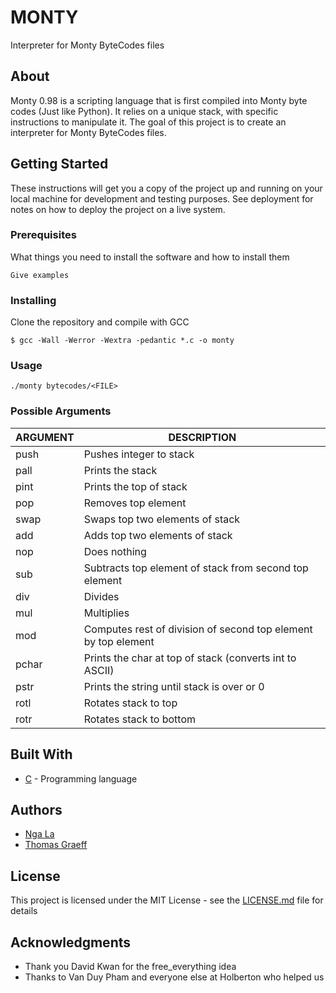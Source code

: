 # MONTY

Interpreter for Monty ByteCodes files

## About

Monty 0.98 is a scripting language that is first compiled into Monty byte codes (Just like Python). It relies on a unique stack, with specific instructions to manipulate it. The goal of this project is to create an interpreter for Monty ByteCodes files.

## Getting Started

These instructions will get you a copy of the project up and running on your local machine for development and testing purposes. See deployment for notes on how to deploy the project on a live system.

### Prerequisites

What things you need to install the software and how to install them

```
Give examples
```

### Installing

Clone the repository and compile with GCC
```
$ gcc -Wall -Werror -Wextra -pedantic *.c -o monty
```

### Usage

```
./monty bytecodes/<FILE>
```

### Possible Arguments

ARGUMENT | DESCRIPTION
----|----
push <int> | Pushes integer to stack
pall | Prints the stack
pint | Prints the top of stack
pop | Removes top element
swap | Swaps top two elements of stack
add | Adds top two elements of stack
nop | Does nothing
sub | Subtracts top element of stack from second top element
div | Divides
mul | Multiplies
mod | Computes rest of division of second top element by top element
pchar | Prints the char at top of stack (converts int to ASCII)
pstr | Prints the string until stack is over or 0
rotl | Rotates stack to top
rotr | Rotates stack to bottom

## Built With

* [C](https://en.wikipedia.org/wiki/C_(programming_language)) - Programming language

## Authors

* [Nga La](https://github.com/sungnga)
* [Thomas Graeff](https://github.com/graefft)

## License

This project is licensed under the MIT License - see the [LICENSE.md](LICENSE.md) file for details

## Acknowledgments

* Thank you David Kwan for the free_everything idea
* Thanks to Van Duy Pham and everyone else at Holberton who helped us
